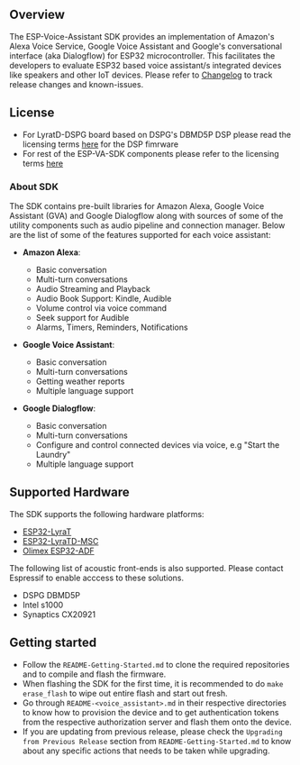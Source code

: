 ## Overview

The ESP-Voice-Assistant SDK provides an implementation of Amazon's Alexa Voice Service, Google Voice Assistant and Google's conversational interface (aka Dialogflow) for ESP32 microcontroller. This facilitates the developers to evaluate ESP32 based voice assistant/s integrated devices like speakers and other IoT devices. Please refer to [Changelog](CHANGELOG.md) to track release changes and known-issues.

## License
* For LyratD-DSPG board based on DSPG's DBMD5P DSP please read the licensing terms [here](board_support_pkgs/lyratd_dspg/dspg_fw/docs/license.pdf) for the DSP fimrware
* For rest of the ESP-VA-SDK components please refer to the licensing terms [here](LICENSE)

### About SDK

The SDK contains pre-built libraries for Amazon Alexa, Google Voice Assistant (GVA) and Google Dialogflow along with sources of some of the utility components such as audio pipeline and connection manager. Below are the list of some of the features supported for each voice assistant:
* **Amazon Alexa**:
    * Basic conversation
    * Multi-turn conversations
    * Audio Streaming and Playback
    * Audio Book Support: Kindle, Audible
    * Volume control via voice command
    * Seek support for Audible
    * Alarms, Timers, Reminders, Notifications

* **Google Voice Assistant**:
    * Basic conversation
    * Multi-turn conversations
    * Getting weather reports
    * Multiple language support

* **Google Dialogflow**:
    * Basic conversation
    * Multi-turn conversations
    * Configure and control connected devices via voice, e.g "Start the Laundry"
    * Multiple language support

## Supported Hardware

The SDK supports the following hardware platforms:
* [ESP32-LyraT](https://www.espressif.com/en/products/hardware/esp32-lyrat)
* [ESP32-LyraTD-MSC](https://www.espressif.com/en/products/hardware/esp32-lyratd-msc)
* [Olimex ESP32-ADF](https://www.olimex.com/Products/IoT/ESP32/ESP32-ADF/open-source-hardware)


The following list of acoustic front-ends is also supported. Please contact Espressif to enable acccess to these solutions.
* DSPG DBMD5P
* Intel s1000
* Synaptics CX20921

## Getting started

* Follow the `README-Getting-Started.md` to clone the required repositories and to compile and flash the firmware.
* When flashing the SDK for the first time, it is recommended to do `make erase_flash` to wipe out entire flash and start out fresh.
* Go through `README-<voice_assistant>.md` in their respective directories to know how to provision the device and to get authentication tokens from the respective authorization server and flash them onto the device.
* If you are updating from previous release, please check the `Upgrading from Previous Release` section from `README-Getting-Started.md` to know about any specific actions that needs to be taken while upgrading.
